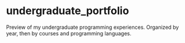 # undergraduate_portfolio
Preview of my undergraduate programming experiences. Organized by year, then by courses and programming languages.
